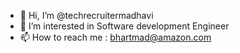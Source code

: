 - 👋 Hi, I’m @techrecruitermadhavi
- 👀 I’m interested in Software development Engineer
- 📫 How to reach me : bhartmad@amazon.com

<!---
techrecruitermadhavi/techrecruitermadhavi is a ✨ special ✨ repository because its `README.md` (this file) appears on your GitHub profile.
You can click the Preview link to take a look at your changes.
--->
